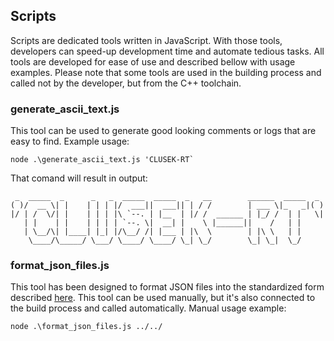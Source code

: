 ## Scripts

Scripts are dedicated tools written in JavaScript. With those tools, developers can speed-up development time and automate tedious tasks. All tools are developed for ease of use and described bellow with usage examples. Please note that some tools are used in the building process and called not by the developer, but from the C++ toolchain.

### generate_ascii_text.js

This tool can be used to generate good looking comments or logs that are easy to find. Example usage:

```
node .\generate_ascii_text.js 'CLUSEK-RT`
```

That comand will result in output:

```
 _  _____  _      _   _  _____  _____  _   __        ______  _____  _
( )/  __ \| |    | | | |/  ___||  ___|| | / /        | ___ \|_   _|( )
|/ | /  \/| |    | | | |\ `--. | |__  | |/ /  ______ | |_/ /  | |   \|
   | |    | |    | | | | `--. \|  __| |    \ |______||    /   | |
   | \__/\| |____| |_| |/\__/ /| |___ | |\  \        | |\ \   | |
    \____/\_____/ \___/ \____/ \____/ \_| \_/        \_| \_|  \_/
```

### format_json_files.js

This tool has been designed to format JSON files into the standardized form described [here](./resources_standards.md). This tool can be used manually, but it's also connected to the build process and called automatically.  Manual usage example:

```
node .\format_json_files.js ../../
```